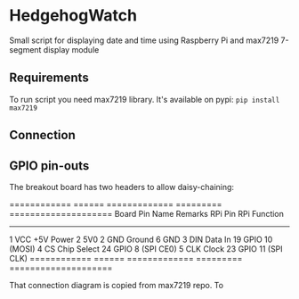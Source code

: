 # HedgehogWatch
Small script for displaying date and time using Raspberry Pi and max7219 7-segment display module

## Requirements
To run script you need max7219 library. It's available on pypi:
`pip install max7219`

## Connection
GPIO pin-outs
-------------

The breakout board has two headers to allow daisy-chaining:


============ ====== ============= ========= ====================
Board Pin    Name   Remarks       RPi Pin   RPi Function
------------ ------ ------------- --------- --------------------
1            VCC    +5V Power     2         5V0
2            GND    Ground        6         GND
3            DIN    Data In       19        GPIO 10 (MOSI)
4            CS     Chip Select   24        GPIO 8 (SPI CE0)
5            CLK    Clock         23        GPIO 11 (SPI CLK)
============ ====== ============= ========= ====================

That connection diagram is copied from max7219 repo.
To 
